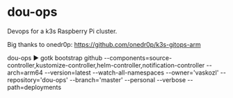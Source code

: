 # dou-ops
Devops for a k3s Raspberry Pi cluster.

Big thanks to onedr0p: https://github.com/onedr0p/k3s-gitops-arm

dou-ops ▶ gotk bootstrap github --components=source-controller,kustomize-controller,helm-controller,notification-controller --arch=arm64 --version=latest --watch-all-namespaces --owner='vaskozl' --repository='dou-ops' --branch='master' --personal --verbose --path=deployments
